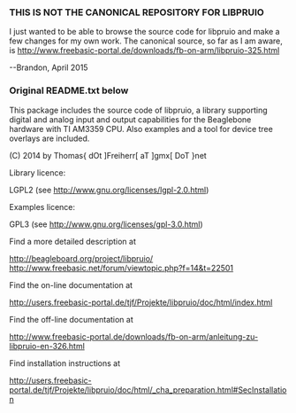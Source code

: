 ### THIS IS NOT THE CANONICAL REPOSITORY FOR LIBPRUIO ###

I just wanted to be able to browse the source code for libpruio and make a few changes for my own work. The canonical source, so far as I am aware, is http://www.freebasic-portal.de/downloads/fb-on-arm/libpruio-325.html

--Brandon, April 2015

### Original README.txt below ###

This package includes the source code of libpruio, a library supporting
digital and analog input and output capabilities for the Beaglebone
hardware with TI AM3359 CPU. Also examples and a tool for device tree
overlays are included.

(C) 2014 by Thomas{ dOt ]Freiherr[ aT ]gmx[ DoT }net

Library licence:

  LGPL2 (see http://www.gnu.org/licenses/lgpl-2.0.html)

Examples licence:

  GPL3 (see http://www.gnu.org/licenses/gpl-3.0.html)

Find a more detailed description at

  http://beagleboard.org/project/libpruio/
  http://www.freebasic.net/forum/viewtopic.php?f=14&t=22501

Find the on-line documentation at

  http://users.freebasic-portal.de/tjf/Projekte/libpruio/doc/html/index.html

Find the off-line documentation at

  http://www.freebasic-portal.de/downloads/fb-on-arm/anleitung-zu-libpruio-en-326.html

Find installation instructions at

  http://users.freebasic-portal.de/tjf/Projekte/libpruio/doc/html/_cha_preparation.html#SecInstallation
